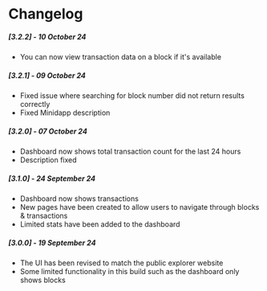 # Changelog

##### [3.2.2] - 10 October 24

- You can now view transaction data on a block if it's available

##### [3.2.1] - 09 October 24

- Fixed issue where searching for block number did not return results correctly
- Fixed Minidapp description

##### [3.2.0] - 07 October 24

- Dashboard now shows total transaction count for the last 24 hours
- Description fixed

##### [3.1.0] - 24 September 24

- Dashboard now shows transactions
- New pages have been created to allow users to navigate through blocks & transactions
- Limited stats have been added to the dashboard

##### [3.0.0] - 19 September 24

- The UI has been revised to match the public explorer website
- Some limited functionality in this build such as the dashboard only shows blocks
